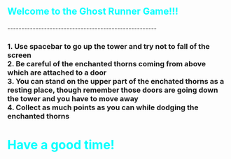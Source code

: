<h2 style=color:cyan><b>Welcome to the Ghost Runner Game!!!</b></h2>
-----------------------------------------------------

<h3>1. Use spacebar to go up the tower and try not to fall of the screen <br>
2. Be careful of the enchanted thorns coming from above which are attached to a door <br>
3. You can stand on the upper part of the enchated thorns as a resting place, though remember those doors are going down the tower and you have to move away <br>
4. Collect as much points as you can while dodging the enchanted thorns</h3>

<h1 style=color:cyan;>Have a good time!</h1>